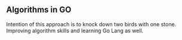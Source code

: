 ## Algorithms in GO
Intention of this approach is to knock down two birds with one stone. Improving algorithm skills and learning Go Lang as well. 
